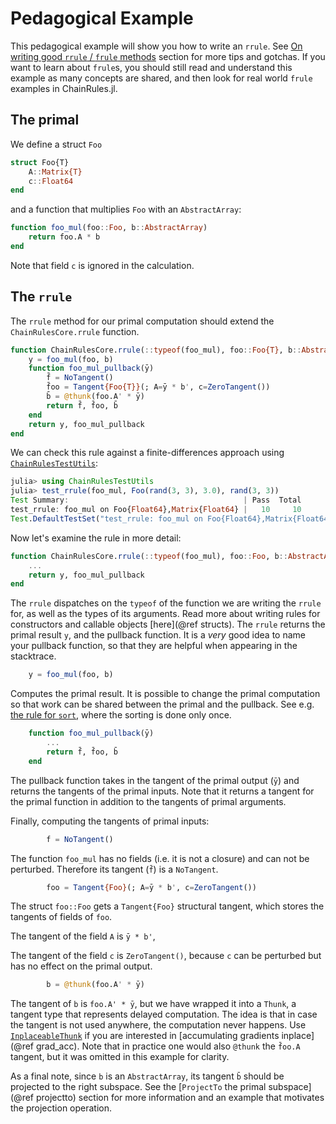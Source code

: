 # Pedagogical Example

This pedagogical example will show you how to write an `rrule`.
See [On writing good `rrule` / `frule` methods](@ref) section for more tips and gotchas.
If you want to learn about `frule`s, you should still read and understand this example as many concepts are shared, and then look for real world `frule` examples in ChainRules.jl.

## The primal

We define a struct `Foo`
```julia
struct Foo{T}
    A::Matrix{T}
    c::Float64
end
```
and a function that multiplies `Foo` with an `AbstractArray`:
```julia
function foo_mul(foo::Foo, b::AbstractArray)
    return foo.A * b
end
```
Note that field `c` is ignored in the calculation.

## The `rrule`

The `rrule` method for our primal computation should extend the `ChainRulesCore.rrule` function.
```julia
function ChainRulesCore.rrule(::typeof(foo_mul), foo::Foo{T}, b::AbstractArray) where T
    y = foo_mul(foo, b)
    function foo_mul_pullback(ȳ)
        f̄ = NoTangent()
        f̄oo = Tangent{Foo{T}}(; A=ȳ * b', c=ZeroTangent())
        b̄ = @thunk(foo.A' * ȳ)
        return f̄, f̄oo, b̄
    end
    return y, foo_mul_pullback
end
```

We can check this rule against a finite-differences approach using [`ChainRulesTestUtils`](https://github.com/JuliaDiff/ChainRulesTestUtils.jl):
```julia
julia> using ChainRulesTestUtils
julia> test_rrule(foo_mul, Foo(rand(3, 3), 3.0), rand(3, 3))
Test Summary:                                       | Pass  Total
test_rrule: foo_mul on Foo{Float64},Matrix{Float64} |   10     10
Test.DefaultTestSet("test_rrule: foo_mul on Foo{Float64},Matrix{Float64}", Any[], 10, false, false)
```

Now let's examine the rule in more detail:
```julia
function ChainRulesCore.rrule(::typeof(foo_mul), foo::Foo, b::AbstractArray)
    ...
    return y, foo_mul_pullback
end
```
The `rrule` dispatches on the `typeof` of the function we are writing the `rrule` for, as well as the types of its arguments.
Read more about writing rules for constructors and callable objects [here](@ref structs).
The `rrule` returns the primal result `y`, and the pullback function.
It is a _very_ good idea to name your pullback function, so that they are helpful when appearing in the stacktrace.
```julia
    y = foo_mul(foo, b)
```
Computes the primal result.
It is possible to change the primal computation so that work can be shared between the primal and the pullback.
See e.g. [the rule for `sort`](https://github.com/JuliaDiff/ChainRules.jl/blob/a75193768775975fac5578c89d1e5f50d7f358c2/src/rulesets/Base/sort.jl#L19-L35), where the sorting is done only once.
```julia
    function foo_mul_pullback(ȳ)
        ...
        return f̄, f̄oo, b̄
    end
```
The pullback function takes in the tangent of the primal output (`ȳ`) and returns the tangents of the primal inputs.
Note that it returns a tangent for the primal function in addition to the tangents of primal arguments.

Finally, computing the tangents of primal inputs:
```julia
        f̄ = NoTangent()
```
The function `foo_mul` has no fields (i.e. it is not a closure) and can not be perturbed.
Therefore its tangent (`f̄`) is a `NoTangent`.
```julia
        f̄oo = Tangent{Foo}(; A=ȳ * b', c=ZeroTangent())
```
The struct `foo::Foo` gets a `Tangent{Foo}` structural tangent, which stores the tangents of fields of `foo`.

The tangent of the field `A` is `ȳ * b'`,

The tangent of the field `c` is `ZeroTangent()`, because `c` can be perturbed but has no effect on the primal output.
```julia
        b̄ = @thunk(foo.A' * ȳ)
```
The tangent of `b` is `foo.A' * ȳ`, but we have wrapped it into a `Thunk`, a tangent type that represents delayed computation.
The idea is that in case the tangent is not used anywhere, the computation never happens.
Use [`InplaceableThunk`](@ref) if you are interested in [accumulating gradients inplace](@ref grad_acc).
Note that in practice one would also `@thunk` the `f̄oo.A` tangent, but it was omitted in this example for clarity.

As a final note, since `b` is an `AbstractArray`, its tangent `b̄` should be projected to the right subspace.
See the [`ProjectTo` the primal subspace](@ref projectto) section for more information and an example that motivates the projection operation.
